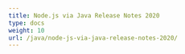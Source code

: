```yaml
---
title: Node.js via Java Release Notes 2020
type: docs
weight: 10
url: /java/node-js-via-java-release-notes-2020/
---
```



